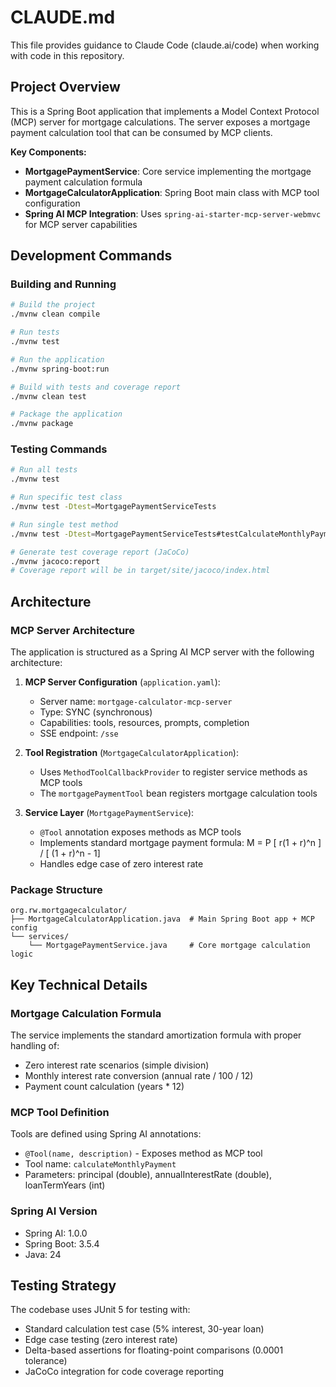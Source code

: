 # CLAUDE.md

This file provides guidance to Claude Code (claude.ai/code) when working with code in this repository.

## Project Overview

This is a Spring Boot application that implements a Model Context Protocol (MCP) server for mortgage calculations. The server exposes a mortgage payment calculation tool that can be consumed by MCP clients.

**Key Components:**
- **MortgagePaymentService**: Core service implementing the mortgage payment calculation formula
- **MortgageCalculatorApplication**: Spring Boot main class with MCP tool configuration
- **Spring AI MCP Integration**: Uses `spring-ai-starter-mcp-server-webmvc` for MCP server capabilities

## Development Commands

### Building and Running
```bash
# Build the project
./mvnw clean compile

# Run tests
./mvnw test

# Run the application
./mvnw spring-boot:run

# Build with tests and coverage report
./mvnw clean test

# Package the application
./mvnw package
```

### Testing Commands
```bash
# Run all tests
./mvnw test

# Run specific test class
./mvnw test -Dtest=MortgagePaymentServiceTests

# Run single test method
./mvnw test -Dtest=MortgagePaymentServiceTests#testCalculateMonthlyPayment

# Generate test coverage report (JaCoCo)
./mvnw jacoco:report
# Coverage report will be in target/site/jacoco/index.html
```

## Architecture

### MCP Server Architecture
The application is structured as a Spring AI MCP server with the following architecture:

1. **MCP Server Configuration** (`application.yaml`):
   - Server name: `mortgage-calculator-mcp-server`
   - Type: SYNC (synchronous)
   - Capabilities: tools, resources, prompts, completion
   - SSE endpoint: `/sse`

2. **Tool Registration** (`MortgageCalculatorApplication`):
   - Uses `MethodToolCallbackProvider` to register service methods as MCP tools
   - The `mortgagePaymentTool` bean registers mortgage calculation tools

3. **Service Layer** (`MortgagePaymentService`):
   - `@Tool` annotation exposes methods as MCP tools
   - Implements standard mortgage payment formula: M = P [ r(1 + r)^n ] / [ (1 + r)^n - 1]
   - Handles edge case of zero interest rate

### Package Structure
```
org.rw.mortgagecalculator/
├── MortgageCalculatorApplication.java  # Main Spring Boot app + MCP config
└── services/
    └── MortgagePaymentService.java     # Core mortgage calculation logic
```

## Key Technical Details

### Mortgage Calculation Formula
The service implements the standard amortization formula with proper handling of:
- Zero interest rate scenarios (simple division)
- Monthly interest rate conversion (annual rate / 100 / 12)
- Payment count calculation (years * 12)

### MCP Tool Definition
Tools are defined using Spring AI annotations:
- `@Tool(name, description)` - Exposes method as MCP tool
- Tool name: `calculateMonthlyPayment`
- Parameters: principal (double), annualInterestRate (double), loanTermYears (int)

### Spring AI Version
- Spring AI: 1.0.0
- Spring Boot: 3.5.4
- Java: 24

## Testing Strategy

The codebase uses JUnit 5 for testing with:
- Standard calculation test case (5% interest, 30-year loan)
- Edge case testing (zero interest rate)
- Delta-based assertions for floating-point comparisons (0.0001 tolerance)
- JaCoCo integration for code coverage reporting